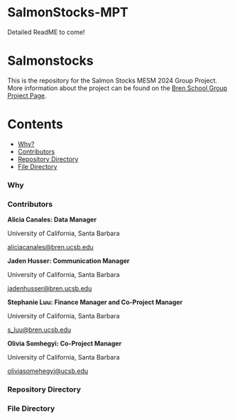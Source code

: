 # SalmonStocks-MPT

Detailed ReadME to come!

# Salmonstocks

This is the repository for the Salmon Stocks MESM 2024 Group Project. More information about the project can be found on the [Bren School Group Project Page](https://bren.ucsb.edu/projects/redesigning-modern-portfolio-theory-improve-spatial-recovery-planning-oregon-coast-coho). 


Contents
=========

 * [Why?](#why)
 * [Contributors](#contributors)
 * [Repository Directory](#repository-directory)
 * [File Directory](#file-directory)
 
 ### Why
 
 ### Contributors
 
**Alicia Canales: Data Manager**

University of California, Santa Barbara

aliciacanales@bren.ucsb.edu

**Jaden Husser: Communication Manager**

University of California, Santa Barbara

jadenhusser@bren.ucsb.edu

**Stephanie Luu: Finance Manager and Co-Project Manager**

University of California, Santa Barbara

s_luu@bren.ucsb.edu 

**Olivia Somhegyi: Co-Project Manager**

University of California, Santa Barbara

oliviasomehegyi@ucsb.edu

 ### Repository Directory
 
 ### File Directory




